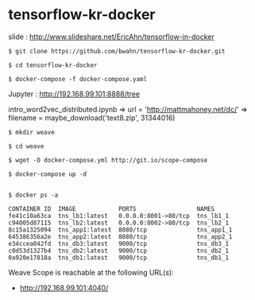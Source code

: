 # tensorflow-kr-docker
slide : http://www.slideshare.net/EricAhn/tensorflow-in-docker 


```
$ git clone https://github.com/bwahn/tensorflow-kr-docker.git

$ cd tensorflow-kr-docker

$ docker-compose -f docker-compose.yaml
```

Jupyter : http://192.168.99.101:8888/tree

intro_word2vec_distributed.ipynb
=> url = 'http://mattmahoney.net/dc/'
=> filename = maybe_download('text8.zip', 31344016)

```
$ mkdir weave

$ cd weave

$ wget -O docker-compose.yml http://git.io/scope-compose

$ docker-compose up -d


$ docker ps -a

CONTAINER ID  IMAGE            PORTS                 NAMES
fe41c10a63ca  tns_lb1:latest   0.0.0.0:8001->80/tcp  tns_lb1_1
c94005d87115  tns_lb2:latest   0.0.0.0:8002->80/tcp  tns_lb2_1
8c15a1325094  tns_app1:latest  8080/tcp              tns_app1_1
645386356a2e  tns_app2:latest  8080/tcp              tns_app2_1
e34ccea042fd  tns_db3:latest   9000/tcp              tns_db3_1
c0d53d1327b4  tns_db2:latest   9000/tcp              tns_db2_1
0a920e17818a  tns_db1:latest   9000/tcp              tns_db1_1
```


Weave Scope is reachable at the following URL(s):
  * http://192.168.99.101:4040/
